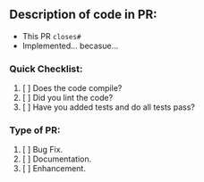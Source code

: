 ## Description of code in PR:

- This PR `closes#` 
- Implemented... becasue... 

### Quick Checklist:

1. [ ] Does the code compile?
2. [ ] Did you lint the code?
3. [ ] Have you added tests and do all tests pass?

### Type of PR:
1. [ ] Bug Fix.
2. [ ] Documentation.
3. [ ] Enhancement.
